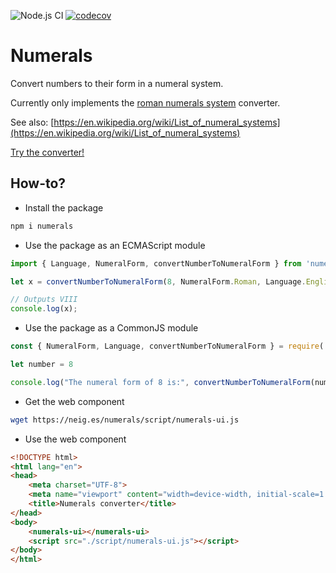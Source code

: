 ![Node.js CI](https://github.com/matthieubosquet/numerals/workflows/Node.js%20CI/badge.svg?branch=master)
[![codecov](https://codecov.io/gh/matthieubosquet/numerals/branch/master/graph/badge.svg)](https://codecov.io/gh/matthieubosquet/numerals)

# Numerals

Convert numbers to their form in a numeral system.

Currently only implements the [roman numerals system](https://en.wikipedia.org/wiki/Roman_numerals) converter.

See also: [https://en.wikipedia.org/wiki/List_of_numeral_systems](https://en.wikipedia.org/wiki/List_of_numeral_systems)

[Try the converter!](https://neig.es/numerals/)

## How-to?

- Install the package

```bash
npm i numerals
```

- Use the package as an ECMAScript module

```javascript
import { Language, NumeralForm, convertNumberToNumeralForm } from 'numerals';

let x = convertNumberToNumeralForm(8, NumeralForm.Roman, Language.English);

// Outputs VIII
console.log(x);
```

- Use the package as a CommonJS module

```javascript
const { NumeralForm, Language, convertNumberToNumeralForm } = require('numerals')

let number = 8

console.log("The numeral form of 8 is:", convertNumberToNumeralForm(number, NumeralForm.Roman, Language.English));
```

- Get the web component

```bash
wget https://neig.es/numerals/script/numerals-ui.js
```

- Use the web component

```html
<!DOCTYPE html>
<html lang="en">
<head>
    <meta charset="UTF-8">
    <meta name="viewport" content="width=device-width, initial-scale=1.0">
    <title>Numerals converter</title>
</head>
<body>
    <numerals-ui></numerals-ui>
    <script src="./script/numerals-ui.js"></script>
</body>
</html>
```

<!--
```
<custom-element-demo>
  <template>
    <numerals-ui></numerals-ui>
    <script src="./script/numerals-ui.js"></script>
  </template>
</custom-element-demo>
```
-->
